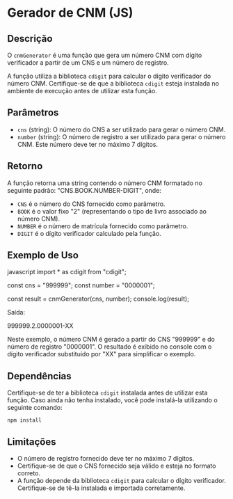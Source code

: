 # Gerador de CNM (JS)

## Descrição
O `cnmGenerator` é uma função que gera um número CNM com dígito verificador a partir de um CNS e um número de registro.

A função utiliza a biblioteca `cdigit` para calcular o dígito verificador do número CNM. Certifique-se de que a biblioteca `cdigit` esteja instalada no ambiente de execução antes de utilizar esta função.

## Parâmetros
- `cns` (string): O número do CNS a ser utilizado para gerar o número CNM.
- `number` (string): O número de registro a ser utilizado para gerar o número CNM. Este número deve ter no máximo 7 dígitos.

## Retorno
A função retorna uma string contendo o número CNM formatado no seguinte padrão: "CNS.BOOK.NUMBER-DIGIT", onde:
- `CNS` é o número do CNS fornecido como parâmetro.
- `BOOK` é o valor fixo "2" (representando o tipo de livro associado ao número CNM).
- `NUMBER` é o número de matrícula fornecido como parâmetro.
- `DIGIT` é o dígito verificador calculado pela função.

## Exemplo de Uso
javascript
import * as cdigit from "cdigit";

const cns = "999999";
const number = "0000001";

const result = cnmGenerator(cns, number);
console.log(result);


Saída:

999999.2.0000001-XX


Neste exemplo, o número CNM é gerado a partir do CNS "999999" e do número de registro "0000001". O resultado é exibido no console com o dígito verificador substituído por "XX" para simplificar o exemplo.

## Dependências
Certifique-se de ter a biblioteca `cdigit` instalada antes de utilizar esta função. Caso ainda não tenha instalado, você pode instalá-la utilizando o seguinte comando:

`npm install`


## Limitações
- O número de registro fornecido deve ter no máximo 7 dígitos.
- Certifique-se de que o CNS fornecido seja válido e esteja no formato correto.
- A função depende da biblioteca `cdigit` para calcular o dígito verificador. Certifique-se de tê-la instalada e importada corretamente.
